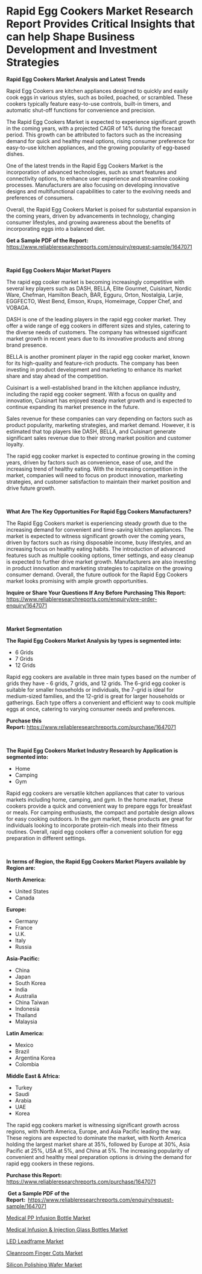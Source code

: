<p><h1>Rapid Egg Cookers Market Research Report Provides Critical Insights that can help Shape Business Development and Investment Strategies</h1></p><p><strong>Rapid Egg Cookers Market Analysis and Latest Trends</strong></p>
<p><p>Rapid Egg Cookers are kitchen appliances designed to quickly and easily cook eggs in various styles, such as boiled, poached, or scrambled. These cookers typically feature easy-to-use controls, built-in timers, and automatic shut-off functions for convenience and precision.</p><p>The Rapid Egg Cookers Market is expected to experience significant growth in the coming years, with a projected CAGR of 14% during the forecast period. This growth can be attributed to factors such as the increasing demand for quick and healthy meal options, rising consumer preference for easy-to-use kitchen appliances, and the growing popularity of egg-based dishes.</p><p>One of the latest trends in the Rapid Egg Cookers Market is the incorporation of advanced technologies, such as smart features and connectivity options, to enhance user experience and streamline cooking processes. Manufacturers are also focusing on developing innovative designs and multifunctional capabilities to cater to the evolving needs and preferences of consumers.</p><p>Overall, the Rapid Egg Cookers Market is poised for substantial expansion in the coming years, driven by advancements in technology, changing consumer lifestyles, and growing awareness about the benefits of incorporating eggs into a balanced diet.</p></p>
<p><strong>Get a Sample PDF of the Report:&nbsp;</strong> <a href="https://www.reliableresearchreports.com/enquiry/request-sample/1647071">https://www.reliableresearchreports.com/enquiry/request-sample/1647071</a></p>
<p>&nbsp;</p>
<p><strong>Rapid Egg Cookers Major Market Players</strong></p>
<p><p>The rapid egg cooker market is becoming increasingly competitive with several key players such as DASH, BELLA, Elite Gourmet, Cuisinart, Nordic Ware, Chefman, Hamilton Beach, BAR, Egguru, Orton, Nostalgia, Larjie, EGGFECTO, West Bend, Emson, Krups, Homeimage, Copper Chef, and VOBAGA. </p><p>DASH is one of the leading players in the rapid egg cooker market. They offer a wide range of egg cookers in different sizes and styles, catering to the diverse needs of customers. The company has witnessed significant market growth in recent years due to its innovative products and strong brand presence. </p><p>BELLA is another prominent player in the rapid egg cooker market, known for its high-quality and feature-rich products. The company has been investing in product development and marketing to enhance its market share and stay ahead of the competition. </p><p>Cuisinart is a well-established brand in the kitchen appliance industry, including the rapid egg cooker segment. With a focus on quality and innovation, Cuisinart has enjoyed steady market growth and is expected to continue expanding its market presence in the future. </p><p>Sales revenue for these companies can vary depending on factors such as product popularity, marketing strategies, and market demand. However, it is estimated that top players like DASH, BELLA, and Cuisinart generate significant sales revenue due to their strong market position and customer loyalty. </p><p>The rapid egg cooker market is expected to continue growing in the coming years, driven by factors such as convenience, ease of use, and the increasing trend of healthy eating. With the increasing competition in the market, companies will need to focus on product innovation, marketing strategies, and customer satisfaction to maintain their market position and drive future growth.</p></p>
<p>&nbsp;</p>
<p><strong>What Are The Key Opportunities For Rapid Egg Cookers Manufacturers?</strong></p>
<p><p>The Rapid Egg Cookers market is experiencing steady growth due to the increasing demand for convenient and time-saving kitchen appliances. The market is expected to witness significant growth over the coming years, driven by factors such as rising disposable income, busy lifestyles, and an increasing focus on healthy eating habits. The introduction of advanced features such as multiple cooking options, timer settings, and easy cleanup is expected to further drive market growth. Manufacturers are also investing in product innovation and marketing strategies to capitalize on the growing consumer demand. Overall, the future outlook for the Rapid Egg Cookers market looks promising with ample growth opportunities.</p></p>
<p><strong>Inquire or Share Your Questions If Any Before Purchasing This Report:</strong> <a href="https://www.reliableresearchreports.com/enquiry/pre-order-enquiry/1647071">https://www.reliableresearchreports.com/enquiry/pre-order-enquiry/1647071</a></p>
<p>&nbsp;</p>
<p><strong>Market Segmentation</strong></p>
<p><strong>The Rapid Egg Cookers Market Analysis by types is segmented into:</strong></p>
<p><ul><li>6 Grids</li><li>7 Grids</li><li>12 Grids</li></ul></p>
<p><p>Rapid egg cookers are available in three main types based on the number of grids they have - 6 grids, 7 grids, and 12 grids. The 6-grid egg cooker is suitable for smaller households or individuals, the 7-grid is ideal for medium-sized families, and the 12-grid is great for larger households or gatherings. Each type offers a convenient and efficient way to cook multiple eggs at once, catering to varying consumer needs and preferences.</p></p>
<p><strong>Purchase this Report:&nbsp;</strong><a href="https://www.reliableresearchreports.com/purchase/1647071">https://www.reliableresearchreports.com/purchase/1647071</a></p>
<p>&nbsp;</p>
<p><strong>The Rapid Egg Cookers Market Industry Research by Application is segmented into:</strong></p>
<p><ul><li>Home</li><li>Camping</li><li>Gym</li></ul></p>
<p><p>Rapid egg cookers are versatile kitchen appliances that cater to various markets including home, camping, and gym. In the home market, these cookers provide a quick and convenient way to prepare eggs for breakfast or meals. For camping enthusiasts, the compact and portable design allows for easy cooking outdoors. In the gym market, these products are great for individuals looking to incorporate protein-rich meals into their fitness routines. Overall, rapid egg cookers offer a convenient solution for egg preparation in different settings.</p></p>
<p>&nbsp;</p>
<p><strong>In terms of Region, the Rapid Egg Cookers Market Players available by Region are:</strong></p>
<p>
    <p> <strong> North America: </strong>
        <ul>
            <li>United States</li>
            <li>Canada</li>
        </ul>
        </p> 
    <p> <strong> Europe: </strong>
        <ul>
            <li>Germany</li>
            <li>France</li>
            <li>U.K.</li>
            <li>Italy</li>
            <li>Russia</li>
        </ul>
        </p> 
    <p> <strong> Asia-Pacific: </strong>
        <ul>
            <li>China</li>
            <li>Japan</li>
            <li>South Korea</li>
            <li>India</li>
            <li>Australia</li>
            <li>China Taiwan</li>
            <li>Indonesia</li>
            <li>Thailand</li>
            <li>Malaysia</li>
        </ul>
        </p> 
    <p> <strong> Latin America: </strong>
        <ul>
            <li>Mexico</li>
            <li>Brazil</li>
            <li>Argentina Korea</li>
            <li>Colombia</li>
        </ul>
        </p> 
    <p> <strong> Middle East & Africa: </strong>
        <ul>
            <li>Turkey</li>
            <li>Saudi</li>
            <li>Arabia</li>
            <li>UAE</li>
            <li>Korea</li>
        </ul>
    </p>
    </p>
<p><p>The rapid egg cookers market is witnessing significant growth across regions, with North America, Europe, and Asia Pacific leading the way. These regions are expected to dominate the market, with North America holding the largest market share at 35%, followed by Europe at 30%, Asia Pacific at 25%, USA at 5%, and China at 5%. The increasing popularity of convenient and healthy meal preparation options is driving the demand for rapid egg cookers in these regions.</p></p>
<p><strong>Purchase this Report: </strong><a href="https://www.reliableresearchreports.com/purchase/1647071">https://www.reliableresearchreports.com/purchase/1647071</a></p>
<p>&nbsp;<strong>Get a Sample PDF of the Report:&nbsp;&nbsp;</strong><a href="https://www.reliableresearchreports.com/enquiry/request-sample/1647071">https://www.reliableresearchreports.com/enquiry/request-sample/1647071</a></p>
<p><strong></strong></p>
<p><p><a href="https://gratis-rainforest-2ca.notion.site/Medical-PP-Infusion-Bottle-Market-Provides-Detailed-Segmentation-of-this-Market-based-on-Type-Appli-4710ff523fde4fd293a9fce1c2563dae">Medical PP Infusion Bottle Market</a></p><p><a href="https://metal-farmhouse-e95.notion.site/Medical-Infusion-Injection-Glass-Bottles-Market-A-Comprehensive-Report-of-its-Market-Share-Grow-a6d3ace2760f4725b42ef0deb876bae6">Medical Infusion & Injection Glass Bottles Market</a></p><p><a href="https://view.publitas.com/reportprime-1/led-leadframe-market-research-report-provides-critical-insights-that-can-help-shape-business-development-and-investment-strategies/">LED Leadframe Market</a></p><p><a href="https://view.publitas.com/reportprime-1/cleanroom-finger-cots-market-size-focuses-on-market-dynamics-in-depth-analysis-and-future-projections-of-its-market-forecasted-for-period-from-2024-to-2031/">Cleanroom Finger Cots Market</a></p><p><a href="https://crocus-run-b5a.notion.site/Silicon-Polishing-Wafer-Market-Size-Market-Trends-and-Growth-Outlook-forecasted-for-period-from-20-26ef19994acd473f8385cf11f08822f7">Silicon Polishing Wafer Market</a></p></p>